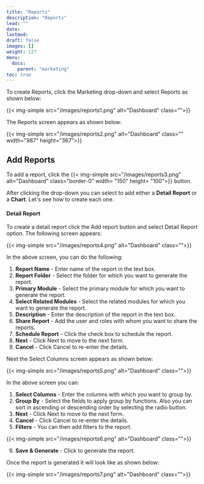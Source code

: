 ```yaml
---
title: "Reports"
description: "Reports"
lead: ""
date:
lastmod:
draft: false
images: []
weight: 127
menu:
  docs:
    parent: "marketing"
toc: true
---
```


To create Reports, click the Marketing drop-down and select Reports as shown below:

{{< img-simple src="/images/reports1.png"  alt="Dashboard" class="">}}

The Reports screen appears as shown below:

{{< img-simple src="/images/reports2.png"  alt="Dashboard" class="" width="987" height="367">}}

## Add Reports
To add a report, click the {{< img-simple src="/images/reports3.png"  alt="Dashboard" class="border-0" width= "150" height= "100">}} button.

After clicking the drop-down you can select to add either a **Detail Report** or a **Chart**. Let's see how to create each one.

#### Detail Report

To create a detail report click the Add report button and select Detail Report option. The following screen appears:

{{< img-simple src="/images/reports4.png"  alt="Dashboard" class="">}}

In the above screen, you can do the following:

1.	**Report Name** - Enter name of the report in the text box.
2.	**Report Folder** - Select the folder for which you want to generate the report.
3.	**Primary Module** - Select the primary module for which you want to generate the report.
4. **Select Related Modules** - Select the related modules for which you want to generate the report.
5. **Description** - Enter the description of the report in the text box.
6. **Share Report** - Add the user and roles with whom you want to share the reports.
7.  **Schedule Report** - Click the check box to schedule the report.
8.	**Next** - Click Next to move to the next form.
9.	**Cancel** - Click Cancel to re-enter the details.

Next the Select Columns screen appears as shown below:

{{< img-simple src="/images/reports5.png"  alt="Dashboard" class="">}}

In the above screen you can:

1. **Select Columns** - Enter the columns with which you want to group by.
2. **Group By** - Select the fields to apply group by functions. Also you can sort in ascending or descending order by selecting the radio button.
3.	**Next** - Click Next to move to the next form.
4.	**Cancel** - Click Cancel to re-enter the details.
5. **Filters** - You can then add filters to the report.

{{< img-simple src="/images/reports6.png"  alt="Dashboard" class="">}}

6. **Save & Generate** - Click to generate the report.

Once the report is generated it will look like as shown below:

{{< img-simple src="/images/reports7.png"  alt="Dashboard" class="">}}
